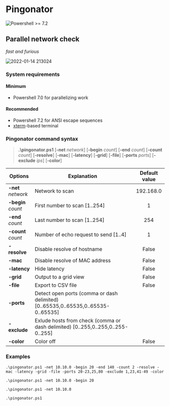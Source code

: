 # Pingonator

![Powershell >= 7.2](https://img.shields.io/badge/Powershell-%3E=7.2-blue.svg)

## Parallel network check

*fast and furious*

![2022-01-14 213024](https://user-images.githubusercontent.com/47281323/149566817-fff15bd9-02ed-487e-b66b-02682a1f5150.png)


### System requirements
#### Minimum
- Powershell 7.0 for parallelizing work
#### Recommended
- Powershell 7.2 for ANSI escape sequences
- [xterm](https://en.wikipedia.org/wiki/Xterm)-based terminal
### Pingonator command syntax

>**.\pingonator.ps1** [**-net** *network*] [**-begin** *count*] [**-end** *count*] [**-count** *count*] [**-resolve**] [**-mac**] [**-latency**] [**-grid**] [**-file**] [**-ports** *ports*] [**-exclude** *ips*] [**-color**] 

|Options|Explanation|Default value|
|---|---|:---:|
|**-net** *network*|Network to scan|192.168.0|
|**-begin** *count*|First number to scan [1..254]|1|
|**-end** *count*|Last number to scan [1..254]|254|
|**-count** *count*|Number of echo request to send [1..4]|1|
|**-resolve**|Disable resolve of hostname|False|
|**-mac**|Disable resolve of MAC address |False|
|**-latency**|Hide latency|False|
|**-grid**|Output to a grid view|False|
|**-file**|Export to CSV file|False|
|**-ports**|Detect open ports (comma or dash delimited) [0..65535,0..65535,0..65535-0..65535]||
|**-exclude**|Exlude hosts from check (comma or dash delimited) [0..255,0..255,0..255-0..255]||
|**-color**|Color off|False|

### Examples

`.\pingonator.ps1 -net 10.10.0 -begin 20 -end 140 -count 2 -resolve -mac -latency -grid -file -ports 20-23,25,80 -exclude 1,23,41-49 -color`

`.\pingonator.ps1 -net 10.10.0 -begin 20`

`.\pingonator.ps1 -net 10.10.0`

`.\pingonator.ps1`
